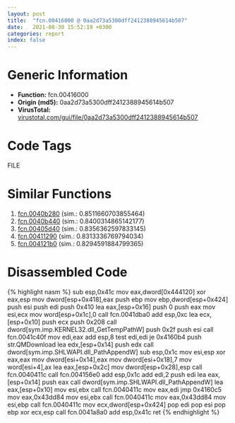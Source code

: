 ```yaml
---
layout: post
title:  "fcn.00416000 @ 0aa2d73a5300dff2412388945614b507"
date:   2021-08-30 15:52:19 +0300
categories: report
index: false
---
```


# Generic Information
- **Function:** fcn.00416000
- **Origin (md5):** 0aa2d73a5300dff2412388945614b507
- **VirusTotal:** [virustotal.com/gui/file/0aa2d73a5300dff2412388945614b507][virustotal_ref]

# Code Tags
<span class="tag" id="FILE">FILE</span>


# Similar Functions

1. [fcn.0040b280][similar_1_ref] (sim.: 0.8511660703855464)
2. [fcn.0040b440][similar_2_ref] (sim.: 0.8400314865142177)
3. [fcn.00405d40][similar_3_ref] (sim.: 0.8356362597833145)
4. [fcn.00411290][similar_4_ref] (sim.: 0.8313336769794034)
5. [fcn.004121b0][similar_5_ref] (sim.: 0.8294591884799365)


# Disassembled Code

{% highlight nasm %}
sub esp,0x41c
mov eax,dword[0x444120]
xor eax,esp
mov dword[esp+0x418],eax
push ebp
mov ebp,dword[esp+0x424]
push esi
push edi
push 0x410
lea eax,[esp+0x16]
push 0
push eax
mov esi,ecx
mov word[esp+0x1c],0
call fcn.0041dba0
add esp,0xc
lea ecx,[esp+0x10]
push ecx
push 0x208
call dword[sym.imp.KERNEL32.dll_GetTempPathW]
push 0x2f
push esi
call fcn.0041c40f
mov edi,eax
add esp,8
test edi,edi
je 0x4160b4
push str.QMDownload
lea edx,[esp+0x14]
push edx
call dword[sym.imp.SHLWAPI.dll_PathAppendW]
sub esp,0x1c
mov esi,esp
xor eax,eax
mov dword[esi+0x14],eax
mov dword[esi+0x18],7
mov word[esi+4],ax
lea eax,[esp+0x2c]
mov dword[esp+0x28],esp
call fcn.0040411c
call fcn.004156e0
add esp,0x1c
add edi,2
push edi
lea eax,[esp+0x14]
push eax
call dword[sym.imp.SHLWAPI.dll_PathAppendW]
lea eax,[esp+0x10]
mov esi,ebx
call fcn.0040411c
mov eax,edi
jmp 0x4160c5
mov eax,0x43dd84
mov esi,ebx
call fcn.0040411c
mov eax,0x43dd84
mov esi,ebp
call fcn.0040411c
mov ecx,dword[esp+0x424]
pop edi
pop esi
pop ebp
xor ecx,esp
call fcn.0041a8a0
add esp,0x41c
ret 
{% endhighlight %}


[similar_1_ref]: /report/fcn.0040b280@0aa2d73a5300dff2412388945614b507
[similar_2_ref]: /report/fcn.0040b440@0aa2d73a5300dff2412388945614b507
[similar_3_ref]: /report/fcn.00405d40@b9bcb002212a6b3f234989f71e66f5f7
[similar_4_ref]: /report/fcn.00411290@0aa2d73a5300dff2412388945614b507
[similar_5_ref]: /report/fcn.004121b0@0aa2d73a5300dff2412388945614b507
[virustotal_ref]: https://www.virustotal.com/gui/file/0aa2d73a5300dff2412388945614b507